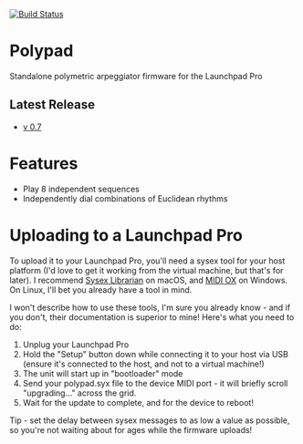 [![Build Status](https://travis-ci.org/dvhdr/launchpad-pro.svg?branch=master)](https://travis-ci.org/dvhdr/launchpad-pro)

# Polypad
Standalone polymetric arpeggiator firmware for the Launchpad Pro

## Latest Release
- [v 0.7](https://github.com/allanpichardo/polypad/releases/download/0.7)

# Features
- Play 8 independent sequences
- Independently dial combinations of Euclidean rhythms

# Uploading to a Launchpad Pro
To upload it to your Launchpad Pro, you'll need a sysex tool for your host platform (I'd love to get it working from the virtual machine, but that's for later).  I recommend [Sysex Librarian](http://www.snoize.com/SysExLibrarian/) on macOS, and [MIDI OX](http://www.midiox.com/) on Windows.  On Linux, I'll bet you already have a tool in mind.

I won't describe how to use these tools, I'm sure you already know - and if you don't, their documentation is superior to mine!  Here's what you need to do:

1. Unplug your Launchpad Pro
2. Hold the "Setup" button down while connecting it to your host via USB (ensure it's connected to the host, and not to a virtual machine!)
3. The unit will start up in "bootloader" mode
4. Send your polypad.syx file to the device MIDI port - it will briefly scroll "upgrading..." across the grid.
5. Wait for the update to complete, and for the device to reboot!

Tip - set the delay between sysex messages to as low a value as possible, so you're not waiting about for ages while the firmware uploads!
